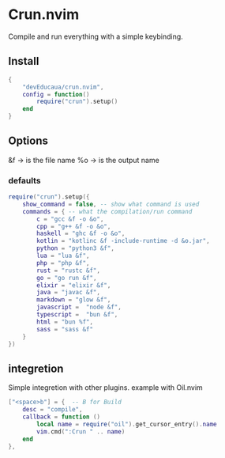 # Crun.nvim
Compile and run everything with a simple keybinding.

## Install
```lua
{
    "devEducaua/crun.nvim",
    config = function()
        require("crun").setup()
    end
}
```

## Options
&f -> is the file name
%o -> is the output name

### defaults

```lua
require("crun").setup({
    show_command = false, -- show what command is used
    commands = { -- what the compilation/run command
        c = "gcc &f -o &o",
        cpp = "g++ &f -o &o",
        haskell = "ghc &f -o &o",
        kotlin = "kotlinc &f -include-runtime -d &o.jar",
        python = "python3 &f",
        lua = "lua &f",
        php = "php &f",
        rust = "rustc &f",
        go = "go run &f",
        elixir = "elixir &f",
        java = "javac &f",
        markdown = "glow &f",
        javascript =  "node &f",
        typescript =  "bun &f",
        html = "bun %f",
        sass = "sass &f"
    }
})
```

## integretion
Simple integretion with other plugins.
example with Oil.nvim

```lua
["<space>b"] = {  -- B for Build
    desc = "compile",
    callback = function ()
        local name = require("oil").get_cursor_entry().name
        vim.cmd(":Crun " .. name)
    end
},
```
